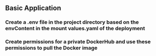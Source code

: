 ## Basic Application

### Create a .env file in the project directory based on the envContent in the mount values.yaml of the deployment

### Create permissions for a private DockerHub and use these permissions to pull the Docker image
